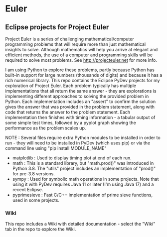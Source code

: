 # Euler
## Eclipse projects for Project Euler
Project Euler is a series of challenging mathematical/computer programming problems that will require more than just mathematical insights to solve. Although mathematics will help you arrive at elegant and efficient methods, the use of a computer and programming skills will be required to solve most problems. See http://projecteuler.net for more info.

I am using Python to explore these problems, partly because Python has built-in support for large numbers (thousands of digits) and because it has a rich numerical library. This repo contains the Eclipse PyDev projects for my exploration of Project Euler.  Each problem typically has multiple implementations that all return the same answer - they are explorations is implementing different approaches to solving the provided problem in Python.  Each implementation includes an "assert" to confirm the solution gives the answer that was provided in the problem statement, along with code that returns the answer to the problem statement.  Each implementation then finishes with timing information - a tabular output of some simple test times, followed by a pyplot graph showing the performance as the problem scales up.

NOTE : Several files require extra Python modules to be installed in order to run - they will need to be installed in PyDev (which uses pip) or via the command line using "pip install MODULE_NAME"

- matplotlib : Used to display timing plot at end of each run.
- math : This is a standard library, but "math.prod()" was introduced in Python 3.8.  The "utils" project includes an implementation of "prod()" for pre-3.8 versions.
- sympy : Used for symbolic math operations in some projects.  Note that using it with PyDev requires Java 11 or later (I'm using Java 17) and a recent Eclipse.
- pyprimesieve : Fast C/C++ implementation of prime sieve functions, used in some projects.
### Wiki
This repo includes a Wiki with detailed documentation - select the "Wiki" tab in the repo to explore the Wiki.
